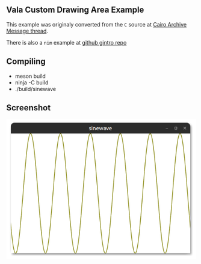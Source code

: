## Vala Custom Drawing Area Example
This example was originaly converted from the `C` source at 
[Cairo Archive Message thread](https://lists.cairographics.org/archives/cairo/2016-October/027796.html).

There is also a `nim` example at [github gintro repo](https://github.com/StefanSalewski/gintro/blob/master/examples/gtk3/cairo_anim.nim)

## Compiling
- meson build
- ninja -C build
- ./build/sinewave

## Screenshot

![screenshot](https://github.com/aeldemery/sinewave/blob/master/Screenshot%201.png)